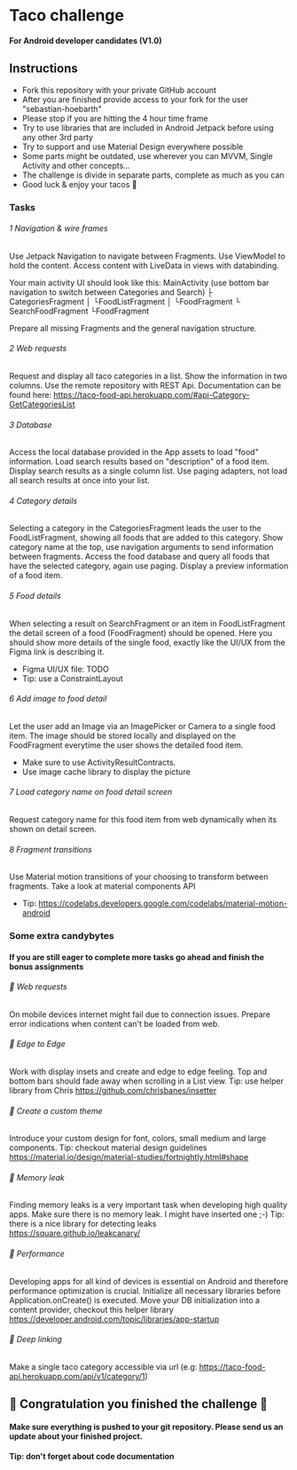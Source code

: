 # Taco challenge
#### For Android developer candidates (V1.0)

## Instructions
- Fork this repository with your private GitHub account
- After you are finished provide access to your fork for the user "sebastian-hoebarth"
- Please stop if you are hitting the 4 hour time frame
- Try to use libraries that are included in Android Jetpack before using any other 3rd party
- Try to support and use Material Design everywhere possible
- Some parts might be outdated, use wherever you can MVVM, Single Activity and other concepts...
- The challenge is divide in separate parts, complete as much as you can
- Good luck & enjoy your tacos 🌮

### Tasks

###### 1 Navigation & wire frames
Use Jetpack Navigation to navigate between Fragments.
Use ViewModel to hold the content.
Access content with LiveData in views with databinding.

Your main activity UI should look like this:
MainActivity (use bottom bar navigation to switch between Categories and Search)
    ├ CategoriesFragment
    │    └FoodListFragment
    │        └FoodFragment
    └ SearchFoodFragment
        └FoodFragment
        
Prepare all missing Fragments and the general navigation structure.

###### 2 Web requests
Request and display all taco categories in a list. Show the information in two columns.
Use the remote repository with REST Api. Documentation can be found here:
https://taco-food-api.herokuapp.com/#api-Category-GetCategoriesList

###### 3 Database
Access the local database provided in the App assets to load "food" information.
Load search results based on "description" of a food item. Display search results as a single
column list. Use paging adapters, not load all search results at once into your list.

###### 4 Category details
Selecting a category in the CategoriesFragment leads the user to the FoodListFragment, showing all 
foods that are added to this category. Show category name at the top, use navigation arguments to 
send information between fragments. Access the food database and query all foods that
have the selected category, again use paging. Display a preview information of a food item.  

###### 5 Food details
When selecting a result on SearchFragment or an item in FoodListFragment the detail screen of a food 
(FoodFragment) should be opened. Here you should show more details of the single food, exactly like
the UI/UX from the Figma link is describing it.

- Figma UI/UX file: TODO
- Tip: use a ConstraintLayout

###### 6 Add image to food detail
Let the user add an Image via an ImagePicker or Camera to a single food item. The image should be stored locally
and displayed on the FoodFragment everytime the user shows the detailed food item.

- Make sure to use ActivityResultContracts. 
- Use image cache library to display the picture


###### 7 Load category name on food detail screen
Request category name for this food item from web dynamically when its shown on detail screen.
 
###### 8 Fragment transitions
Use Material motion transitions of your choosing to transform between fragments.
Take a look at material components API

- Tip: https://codelabs.developers.google.com/codelabs/material-motion-android


### Some extra candybytes
#### If you are still eager to complete more tasks go ahead and finish the bonus assignments

###### 🍭 Web requests
On mobile devices internet might fail due to connection issues.
Prepare error indications when content can't be loaded from web.

###### 🍭 Edge to Edge 
Work with display insets and create and edge to edge feeling. Top and bottom bars should fade
away when scrolling in a List view. 
Tip: use helper library from Chris
https://github.com/chrisbanes/insetter

###### 🍭 Create a custom theme
Introduce your custom design for font, colors, small medium and large components.
Tip: checkout material design guidelines
https://material.io/design/material-studies/fortnightly.html#shape

###### 🍭 Memory leak
Finding memory leaks is a very important task when developing high quality apps. 
Make sure there is no memory leak. I might have inserted one ;-)
Tip: there is a nice library for detecting leaks
https://square.github.io/leakcanary/

###### 🍭 Performance
Developing apps for all kind of devices is essential on Android and therefore performance 
optimization is crucial. Initialize all necessary libraries before Application.onCreate() is executed.
Move your DB initialization into a content provider, checkout this helper library
https://developer.android.com/topic/libraries/app-startup

###### 🍭 Deep linking
Make a single taco category accessible via url (e.g: https://taco-food-api.herokuapp.com/api/v1/category/1)


## 🏁 Congratulation you finished the challenge 🏁
#### Make sure everything is pushed to your git repository. Please send us an update about your finished project.
#### Tip: don't forget about code documentation
